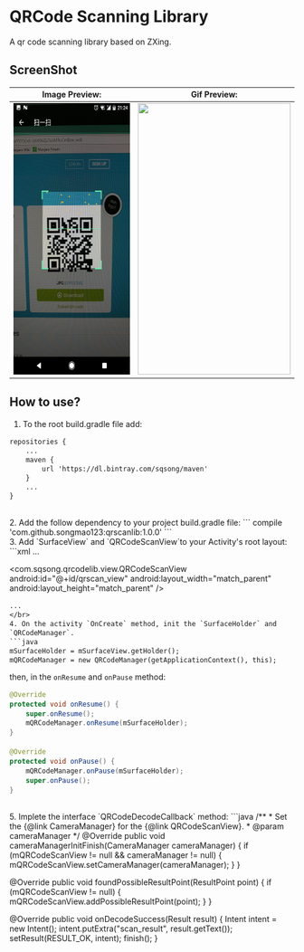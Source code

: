 # QRCode Scanning Library
A qr code scanning library based on ZXing.

## ScreenShot
| Image Preview:                                                    | Gif Preview:                                                      |
| ----------------------------------------------------------------- |:-----------------------------------------------------------------:|
| <img src="screenshot/preview.png" width="270" height="480" />     | <img src="screenshot/preview_gif.gif" width="270" height="480" /> |

## How to use?
1. To the root build.gradle file add:
```
repositories {
    ...
    maven {
        url 'https://dl.bintray.com/sqsong/maven'
    }
    ...
}
```
</br>
2. Add the follow dependency to your project build.gradle file:
```
compile 'com.github.songmao123:qrscanlib:1.0.0'
```
</br>
3. Add `SurfaceView` and `QRCodeScanView`to your Activity's root layout:
```xml
...
<SurfaceView
    android:id="@+id/surfaceView"
    android:layout_width="match_parent"
    android:layout_height="match_parent" />

<com.sqsong.qrcodelib.view.QRCodeScanView
    android:id="@+id/qrscan_view"
    android:layout_width="match_parent"
    android:layout_height="match_parent" />
```
...
</br>
4. On the activity `OnCreate` method, init the `SurfaceHolder` and `QRCodeManager`.
```java
mSurfaceHolder = mSurfaceView.getHolder();
mQRCodeManager = new QRCodeManager(getApplicationContext(), this);
```

then, in the `onResume` and `onPause` method:

```java
@Override
protected void onResume() {
    super.onResume();
    mQRCodeManager.onResume(mSurfaceHolder);
}

@Override
protected void onPause() {
    mQRCodeManager.onPause(mSurfaceHolder);
    super.onPause();
}
```
</br>
5. Implete the interface `QRCodeDecodeCallback` method:
```java
/**
* Set the {@link CameraManager} for the {@link QRCodeScanView}.
* @param cameraManager
*/
@Override
public void cameraManagerInitFinish(CameraManager cameraManager) {
  if (mQRCodeScanView != null && cameraManager != null) {
      mQRCodeScanView.setCameraManager(cameraManager);
  }
}

@Override
public void foundPossibleResultPoint(ResultPoint point) {
  if (mQRCodeScanView != null) {
      mQRCodeScanView.addPossibleResultPoint(point);
  }
}

@Override
public void onDecodeSuccess(Result result) {
  Intent intent = new Intent();
  intent.putExtra("scan_result", result.getText());
  setResult(RESULT_OK, intent);
  finish();
}
```
